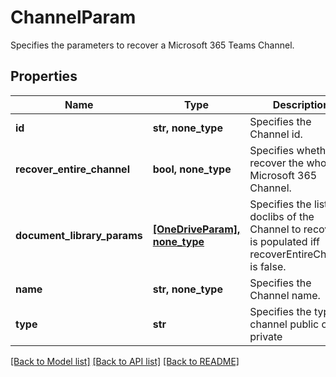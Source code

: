 # ChannelParam

Specifies the parameters to recover a Microsoft 365 Teams Channel.

## Properties
Name | Type | Description | Notes
------------ | ------------- | ------------- | -------------
**id** | **str, none_type** | Specifies the Channel id. | 
**recover_entire_channel** | **bool, none_type** | Specifies whether to recover the whole Microsoft 365 Channel. | 
**document_library_params** | [**[OneDriveParam], none_type**](OneDriveParam.md) | Specifies the list of doclibs of the Channel to recover. It is populated iff recoverEntireChannel is false. | [optional] 
**name** | **str, none_type** | Specifies the Channel name. | [optional] 
**type** | **str** | Specifies the type of channel public or private | [optional] 

[[Back to Model list]](../README.md#documentation-for-models) [[Back to API list]](../README.md#documentation-for-api-endpoints) [[Back to README]](../README.md)


